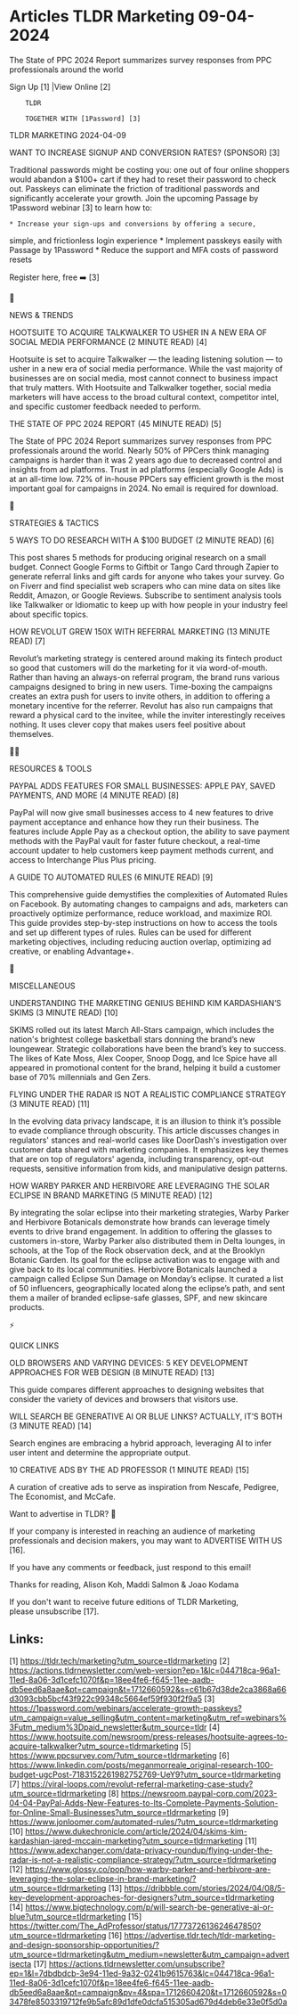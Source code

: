# Articles TLDR Marketing 09-04-2024

The State of PPC 2024 Report summarizes survey responses from PPC
professionals around the world 

 Sign Up [1] |View Online [2] 

		TLDR

		TOGETHER WITH [1Password] [3]

TLDR MARKETING 2024-04-09

 WANT TO INCREASE SIGNUP AND CONVERSION RATES? (SPONSOR) [3] 

 Traditional passwords might be costing you: one out of four online
shoppers would abandon a $100+ cart if they had to reset their
password to check out.
Passkeys can eliminate the friction of traditional passwords and
significantly accelerate your growth. Join the upcoming Passage by
1Password webinar [3] to learn how to:

	* Increase your sign-ups and conversions by offering a secure,
simple, and frictionless login experience
	* Implement passkeys easily with Passage by 1Password
	* Reduce the support and MFA costs of password resets

Register here, free ➡️ [3]

📱

NEWS & TRENDS

 HOOTSUITE TO ACQUIRE TALKWALKER TO USHER IN A NEW ERA OF SOCIAL MEDIA
PERFORMANCE (2 MINUTE READ) [4] 

 Hootsuite is set to acquire Talkwalker — the leading listening
solution — to usher in a new era of social media performance. While
the vast majority of businesses are on social media, most cannot
connect to business impact that truly matters. With Hootsuite and
Talkwalker together, social media marketers will have access to the
broad cultural context, competitor intel, and specific customer
feedback needed to perform. 

 THE STATE OF PPC 2024 REPORT (45 MINUTE READ) [5] 

 The State of PPC 2024 Report summarizes survey responses from PPC
professionals around the world. Nearly 50% of PPCers think managing
campaigns is harder than it was 2 years ago due to decreased control
and insights from ad platforms. Trust in ad platforms (especially
Google Ads) is at an all-time low. 72% of in-house PPCers say
efficient growth is the most important goal for campaigns in 2024. No
email is required for download. 

🚀 

STRATEGIES & TACTICS

 5 WAYS TO DO RESEARCH WITH A $100 BUDGET (2 MINUTE READ) [6] 

 This post shares 5 methods for producing original research on a small
budget. Connect Google Forms to Giftbit or Tango Card through Zapier
to generate referral links and gift cards for anyone who takes your
survey. Go on Fiverr and find specialist web scrapers who can mine
data on sites like Reddit, Amazon, or Google Reviews. Subscribe to
sentiment analysis tools like Talkwalker or Idiomatic to keep up with
how people in your industry feel about specific topics. 

 HOW REVOLUT GREW 150X WITH REFERRAL MARKETING (13 MINUTE READ) [7] 

 Revolut’s marketing strategy is centered around making its fintech
product so good that customers will do the marketing for it via
word-of-mouth. Rather than having an always-on referral program, the
brand runs various campaigns designed to bring in new users.
Time-boxing the campaigns creates an extra push for users to invite
others, in addition to offering a monetary incentive for the referrer.
Revolut has also run campaigns that reward a physical card to the
invitee, while the inviter interestingly receives nothing. It uses
clever copy that makes users feel positive about themselves. 

🧑‍💻 

RESOURCES & TOOLS

 PAYPAL ADDS FEATURES FOR SMALL BUSINESSES: APPLE PAY, SAVED PAYMENTS,
AND MORE (4 MINUTE READ) [8] 

 PayPal will now give small businesses access to 4 new features to
drive payment acceptance and enhance how they run their business. The
features include Apple Pay as a checkout option, the ability to save
payment methods with the PayPal vault for faster future checkout, a
real-time account updater to help customers keep payment methods
current, and access to Interchange Plus Plus pricing. 

 A GUIDE TO AUTOMATED RULES (6 MINUTE READ) [9] 

 This comprehensive guide demystifies the complexities of Automated
Rules on Facebook. By automating changes to campaigns and ads,
marketers can proactively optimize performance, reduce workload, and
maximize ROI. This guide provides step-by-step instructions on how to
access the tools and set up different types of rules. Rules can be
used for different marketing objectives, including reducing auction
overlap, optimizing ad creative, or enabling Advantage+. 

🎁

MISCELLANEOUS

 UNDERSTANDING THE MARKETING GENIUS BEHIND KIM KARDASHIAN’S SKIMS (3
MINUTE READ) [10] 

 SKIMS rolled out its latest March All-Stars campaign, which includes
the nation's brightest college basketball stars donning the brand’s
new loungewear. Strategic collaborations have been the brand’s key
to success. The likes of Kate Moss, Alex Cooper, Snoop Dogg, and Ice
Spice have all appeared in promotional content for the brand, helping
it build a customer base of 70% millennials and Gen Zers. 

 FLYING UNDER THE RADAR IS NOT A REALISTIC COMPLIANCE STRATEGY (3
MINUTE READ) [11] 

 In the evolving data privacy landscape, it is an illusion to think
it’s possible to evade compliance through obscurity. This article
discusses changes in regulators' stances and real-world cases like
DoorDash's investigation over customer data shared with marketing
companies. It emphasizes key themes that are on top of regulators'
agenda, including transparency, opt-out requests, sensitive
information from kids, and manipulative design patterns. 

 HOW WARBY PARKER AND HERBIVORE ARE LEVERAGING THE SOLAR ECLIPSE IN
BRAND MARKETING (5 MINUTE READ) [12] 

 By integrating the solar eclipse into their marketing strategies,
Warby Parker and Herbivore Botanicals demonstrate how brands can
leverage timely events to drive brand engagement. In addition to
offering the glasses to customers in-store, Warby Parker also
distributed them in Delta lounges, in schools, at the Top of the Rock
observation deck, and at the Brooklyn Botanic Garden. Its goal for the
eclipse activation was to engage with and give back to its local
communities. Herbivore Botanicals launched a campaign called Eclipse
Sun Damage on Monday’s eclipse. It curated a list of 50 influencers,
geographically located along the eclipse’s path, and sent them a
mailer of branded eclipse-safe glasses, SPF, and new skincare
products. 

⚡

QUICK LINKS

 OLD BROWSERS AND VARYING DEVICES: 5 KEY DEVELOPMENT APPROACHES FOR
WEB DESIGN (8 MINUTE READ) [13] 

 This guide compares different approaches to designing websites that
consider the variety of devices and browsers that visitors use. 

 WILL SEARCH BE GENERATIVE AI OR BLUE LINKS? ACTUALLY, IT’S BOTH (3
MINUTE READ) [14] 

 Search engines are embracing a hybrid approach, leveraging AI to
infer user intent and determine the appropriate output. 

 10 CREATIVE ADS BY THE AD PROFESSOR (1 MINUTE READ) [15] 

 A curation of creative ads to serve as inspiration from Nescafe,
Pedigree, The Economist, and McCafe. 

Want to advertise in TLDR? 📰

 If your company is interested in reaching an audience of marketing
professionals and decision makers, you may want to ADVERTISE WITH US
[16]. 

 If you have any comments or feedback, just respond to this email! 

Thanks for reading, 
Alison Koh, Maddi Salmon & Joao Kodama 

If you don't want to receive future editions of TLDR Marketing,
please unsubscribe [17]. 



Links:
------
[1] https://tldr.tech/marketing?utm_source=tldrmarketing
[2] https://actions.tldrnewsletter.com/web-version?ep=1&lc=044718ca-96a1-11ed-8a06-3d1cefc1070f&p=18ee4fe6-f645-11ee-aadb-db5eed6a8aae&pt=campaign&t=1712660592&s=c61b67d38de2ca3868a66d3093cbb5bcf43f922c99348c5664ef59f930f2f9a5
[3] https://1password.com/webinars/accelerate-growth-passkeys?utm_campaign=value_selling&utm_content=marketing&utm_ref=webinars%3Futm_medium%3Dpaid_newsletter&utm_source=tldr
[4] https://www.hootsuite.com/newsroom/press-releases/hootsuite-agrees-to-acquire-talkwalker?utm_source=tldrmarketing
[5] https://www.ppcsurvey.com/?utm_source=tldrmarketing
[6] https://www.linkedin.com/posts/meganmorreale_original-research-100-budget-ugcPost-7183152261982752769-UeY9?utm_source=tldrmarketing
[7] https://viral-loops.com/revolut-referral-marketing-case-study?utm_source=tldrmarketing
[8] https://newsroom.paypal-corp.com/2023-04-04-PayPal-Adds-New-Features-to-Its-Complete-Payments-Solution-for-Online-Small-Businesses?utm_source=tldrmarketing
[9] https://www.jonloomer.com/automated-rules/?utm_source=tldrmarketing
[10] https://www.dukechronicle.com/article/2024/04/skims-kim-kardashian-jared-mccain-marketing?utm_source=tldrmarketing
[11] https://www.adexchanger.com/data-privacy-roundup/flying-under-the-radar-is-not-a-realistic-compliance-strategy/?utm_source=tldrmarketing
[12] https://www.glossy.co/pop/how-warby-parker-and-herbivore-are-leveraging-the-solar-eclipse-in-brand-marketing/?utm_source=tldrmarketing
[13] https://dribbble.com/stories/2024/04/08/5-key-development-approaches-for-designers?utm_source=tldrmarketing
[14] https://www.bigtechnology.com/p/will-search-be-generative-ai-or-blue?utm_source=tldrmarketing
[15] https://twitter.com/The_AdProfessor/status/1777372613624647850?utm_source=tldrmarketing
[16] https://advertise.tldr.tech/tldr-marketing-and-design-sponsorship-opportunities/?utm_source=tldrmarketing&utm_medium=newsletter&utm_campaign=advertisecta
[17] https://actions.tldrnewsletter.com/unsubscribe?ep=1&l=7dbdbdcb-3e94-11ed-9a32-0241b9615763&lc=044718ca-96a1-11ed-8a06-3d1cefc1070f&p=18ee4fe6-f645-11ee-aadb-db5eed6a8aae&pt=campaign&pv=4&spa=1712660420&t=1712660592&s=03478fe8503319712fe9b5afc89d1dfe0dcfa515305ad679d4deb6e33e0f5d0a